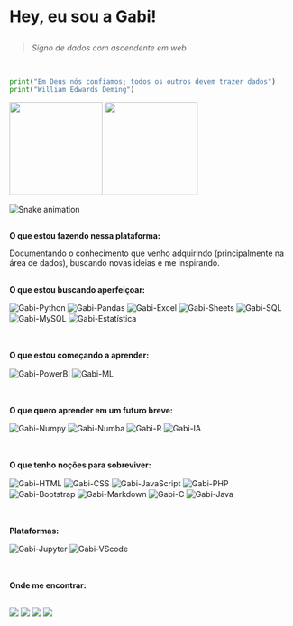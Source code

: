 # Hey, eu sou a Gabi!
  ##

> _Signo de dados com ascendente em web_

<br/>

~~~Python
print("Em Deus nós confiamos; todos os outros devem trazer dados")
print("William Edwards Deming")
~~~


<div>
  <img height="165em" src="https://github-readme-stats.vercel.app/api?username=GabrielaCardosoSilva&theme=tokyonight&show_icons=true&bg_color=2F2F3E&title_color=d18aff&text_color=fff&icon_color=&d18aff&include_all_commits=true&count_private=true&hide_border=true"/>
  <img height="165em" src="https://github-readme-stats.vercel.app/api/top-langs/?username=GabrielaCardosoSilva&theme=tokyonight&langs_count=7&bg_color=2F2F3E&title_color=d18aff&text_color=fff&icon_color=BE90F2&layout=compact&hide_border=true"/>
</div>


![Snake animation](https://github.com/GabrielaCardosoSilva/GabrielaCardosoSilva/blob/output/github-contribution-grid-snake.svg)

##

**O que estou fazendo nessa plataforma:**

Documentando o conhecimento que venho adquirindo (principalmente na área de dados), buscando novas ideias e me inspirando.
<br>
<br>

**O que estou buscando aperfeiçoar:**
<div>
  <img align="center" alt="Gabi-Python" src="https://img.shields.io/badge/Python-323330?style=for-the-badge&logo=python&logoColor=white">
  <img align="center" alt="Gabi-Pandas" src="https://img.shields.io/badge/Pandas-323330?style=for-the-badge&logo=pandas&logoColor=white">
  <img align="center" alt="Gabi-Excel" src="https://img.shields.io/badge/Microsoft_Excel-323330?style=for-the-badge&logo=microsoft-excel&logoColor=white">
  <img align="center" alt="Gabi-Sheets" src="https://img.shields.io/badge/Google%20Sheets-323330?style=for-the-badge&logo=google-sheets&logoColor=white">
  <img align="center" alt="Gabi-SQL" src="https://img.shields.io/badge/Microsoft%20SQL%20Server-323330?style=for-the-badge&logo=microsoft%20sql%20server&logoColor=whit">
  <img align="center" alt="Gabi-MySQL" src="https://img.shields.io/badge/MySQL-323330?style=for-the-badge&logo=mysql&logoColor=white">
  <img align="center" alt="Gabi-Estatística" src="https://img.shields.io/badge/Estatística-323330?style=for-the-badge">
</div>
<br>
<br>

**O que estou começando a aprender:**
<div>
  <img align="center" alt="Gabi-PowerBI" src="https://img.shields.io/badge/PowerBI-323330?style=for-the-badge&logo=Power%20BI&logoColor=white">
  <img align="center" alt="Gabi-ML" src="https://img.shields.io/badge/Machine%20Learning-323330?style=for-the-badge">
</div>
<br>
<br>

**O que quero aprender em um futuro breve:**
<div>
  <img align="center" alt="Gabi-Numpy" src="https://img.shields.io/badge/Numpy-323330?style=for-the-badge&logo=numpy&logoColor=white">
  <img align="center" alt="Gabi-Numba" src="https://img.shields.io/badge/Numba-323330?style=for-the-badge&logo=Numba&logoColor=white">
  <img align="center" alt="Gabi-R" src="https://img.shields.io/badge/R-323330?style=for-the-badge&logo=r&logoColor=white">
  <img align="center" alt="Gabi-IA" src="https://img.shields.io/badge/Inteligência%20Artificial-323330?style=for-the-badge">
</div>
<br>
<br>

**O que tenho noções para sobreviver:**
<div>
  <img align="center" alt="Gabi-HTML" src="https://img.shields.io/badge/HTML5-323330?style=for-the-badge&logo=html5&logoColor=white">
  <img align="center" alt="Gabi-CSS" src="https://img.shields.io/badge/CSS3-323330?style=for-the-badge&logo=css3&logoColor=white">
  <img align="center" alt="Gabi-JavaScript" src="https://img.shields.io/badge/JavaScript-323330?style=for-the-badge&logo=javascript&logoColor=F7DF1E">
  <img align="center" alt="Gabi-PHP" src="https://img.shields.io/badge/PHP-323330?style=for-the-badge&logo=php&logoColor=white">
  <img align="center" alt="Gabi-Bootstrap" src="https://img.shields.io/badge/Bootstrap-323330?style=for-the-badge&logo=bootstrap&logoColor=white">
  <img align="center" alt="Gabi-Markdown" src="https://img.shields.io/badge/Markdown-323330?style=for-the-badge&logo=markdown&logoColor=white">
  <img align="center" alt="Gabi-C" src="https://img.shields.io/badge/C-323330?style=for-the-badge&logo=c&logoColor=white">
  <img align="center" alt="Gabi-Java" src="https://img.shields.io/badge/Java-323330?style=for-the-badge&logo=java&logoColor=white">
</div>
<br>
<br>

**Plataformas:**
<div>
  <img align="center" alt="Gabi-Jupyter" src="https://img.shields.io/badge/Jupyter-323330.svg?&style=for-the-badge&logo=Jupyter&logoColor=white">
  <img align="center" alt="Gabi-VScode" src="https://img.shields.io/badge/Visual_Studio_Code-323330?style=for-the-badge&logo=visual%20studio%20code&logoColor=white">
</div>
<br>
<br>


**Onde me encontrar:**
<div><br>
  <a href="https://www.linkedin.com/in/gabriela-cardoso-76a0a9194/?originalSubdomain=br" target="_blank" rel="external"><img src="https://img.shields.io/badge/LinkedIn-323330?style=for-the-badge&logo=linkedin&logoColor=white"></a>
  <a href="gabriela.silva137@fatec.sp.gov.br" target="_blank" rel="external"><img src="https://img.shields.io/badge/Microsoft_Outlook-323330?style=for-the-badge&logo=microsoft-outlook&logoColor=white"></a>
  <a href="https://www.hackerrank.com/gabrielacardoso1" target="_blank" rel="external"><img src="https://img.shields.io/badge/-Hackerrank-323330?style=for-the-badge&logo=HackerRank&logoColor=white"></a>
  <a href="https://www.kaggle.com/gabrielacardoso" target="_blank" rel="external"><img src="https://img.shields.io/badge/Kaggle-323330?style=for-the-badge&logo=Kaggle&logoColor=white"></a>
</div>
